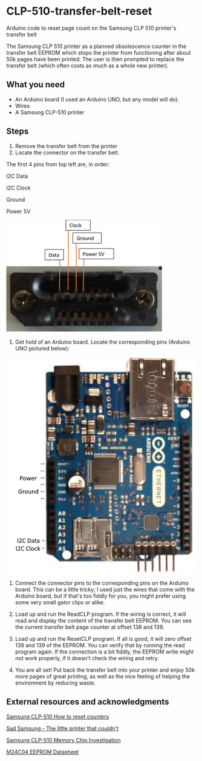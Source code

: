 # CLP-510-transfer-belt-reset
Arduino code to reset page count on the Samsung CLP 510 printer's transfer belt

The Samsung CLP 510 printer as a planned obsolescence counter in the transfer belt EEPROM which stops the printer from functioning after about 50k pages have been printed. The user is then prompted to replace the transfer belt (which often costs as much as a whole new printer).

## What you need

- An Arduino board (I used an Arduino UNO, but any model will do).
- Wires
- A Samsung CLP-510 printer

## Steps

1. Remove the transfer belt from the printer
2. Locate the connector on the transfer belt.

The first 4 pins from top left are, in order:

I2C Data

I2C Clock

Ground

Power 5V

![](images/clp510-transfer-belt-connector.png)

1. Get hold of an Arduino board. Locate the corresponding pins (Arduino UNO pictured below):

![](images/arduino-one-i2c-pins.png)

1. Connect the connector pins to the corresponding pins on the Arduino board. This can be a little tricky; I used just the wires that come with the Arduino board, but if that&#39;s too fiddly for you, you might prefer using some very small gator clips or alike.

2. Load up and run the ReadCLP program. If the wiring is correct, it will read and display the content of the transfer belt EEPROM. You can see the current transfer belt page counter at offset 138 and 139.

3. Load up and run the ResetCLP program. If all is good, it will zero offset 138 and 139 of the EEPROM. You can verify that by running the read program again. If the connection is a bit fiddly, the EEPROM write might not work properly, if it doesn't check the wiring and retry. 

4. You are all set! Put back the transfer belt into your printer and enjoy 50k more pages of great printing, as well as the nice feeling of helping the environment by reducing waste.

## External resources and acknowledgments

[Samsung CLP-510 How to reset counters](https://www.fixyourownprinter.com/posts/44879)

[Sad Samsung - The little printer that couldn't](https://web.archive.org/web/20080704102128/http://www.dunfield.com/clp510/)

[Samsung CLP-510 Memory Chip Investigation](https://www.youtube.com/watch?v=k0XBZd5VQnM)

[M24C04 EEPROM Datasheet](https://www.st.com/resource/en/datasheet/m24c04-w.pdf)




